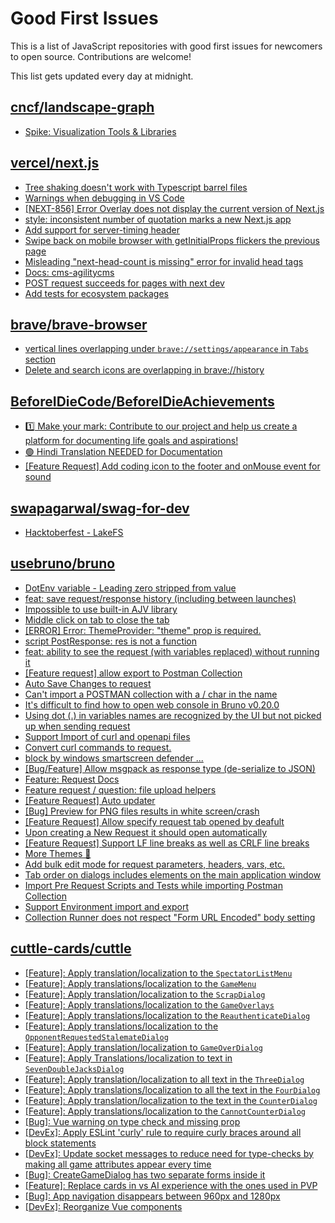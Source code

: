 # Good First Issues

This is a list of JavaScript repositories with good first issues for newcomers to open source. Contributions are welcome!

This list gets updated every day at midnight.

## [cncf/landscape-graph](https://github.com/cncf/landscape-graph)

- [Spike: Visualization Tools & Libraries](https://github.com/cncf/landscape-graph/issues/72)

## [vercel/next.js](https://github.com/vercel/next.js)

- [Tree shaking doesn't work with Typescript barrel files](https://github.com/vercel/next.js/issues/12557)
- [Warnings when debugging in VS Code](https://github.com/vercel/next.js/issues/24349)
- [[NEXT-856] Error Overlay does not display the current version of Next.js](https://github.com/vercel/next.js/issues/47124)
- [style: inconsistent number of quotation marks a new Next.js app](https://github.com/vercel/next.js/issues/54402)
- [Add support for server-timing header](https://github.com/vercel/next.js/issues/12382)
- [Swipe back on mobile browser with getInitialProps flickers the previous page](https://github.com/vercel/next.js/issues/10465)
- [Misleading "next-head-count is missing" error for invalid head tags](https://github.com/vercel/next.js/issues/20924)
- [Docs: cms-agilitycms](https://github.com/vercel/next.js/issues/52867)
- [POST request succeeds for pages with next dev](https://github.com/vercel/next.js/issues/38863)
- [Add tests for ecosystem packages](https://github.com/vercel/next.js/issues/31690)

## [brave/brave-browser](https://github.com/brave/brave-browser)

- [vertical lines overlapping under `brave://settings/appearance` in `Tabs` section](https://github.com/brave/brave-browser/issues/30100)
- [Delete and search icons are overlapping in brave://history](https://github.com/brave/brave-browser/issues/32399)

## [BeforeIDieCode/BeforeIDieAchievements](https://github.com/BeforeIDieCode/BeforeIDieAchievements)

- [1️⃣ Make your mark: Contribute to our project and help us create a platform for documenting life goals and aspirations!](https://github.com/BeforeIDieCode/BeforeIDieAchievements/issues/5)
- [🟢 Hindi Translation NEEDED for Documentation](https://github.com/BeforeIDieCode/BeforeIDieAchievements/issues/30)
- [[Feature Request] Add coding icon to the footer and onMouse event for sound ](https://github.com/BeforeIDieCode/BeforeIDieAchievements/issues/159)

## [swapagarwal/swag-for-dev](https://github.com/swapagarwal/swag-for-dev)

- [Hacktoberfest - LakeFS](https://github.com/swapagarwal/swag-for-dev/issues/670)

## [usebruno/bruno](https://github.com/usebruno/bruno)

- [DotEnv variable - Leading zero stripped from value](https://github.com/usebruno/bruno/issues/309)
- [feat: save request/response history (including between launches)](https://github.com/usebruno/bruno/issues/411)
- [Impossible to use built-in AJV library ](https://github.com/usebruno/bruno/issues/473)
- [Middle click on tab to close the tab](https://github.com/usebruno/bruno/issues/485)
- [[ERROR] Error: ThemeProvider: "theme" prop is required.](https://github.com/usebruno/bruno/issues/482)
- [script PostResponse: res is not a function ](https://github.com/usebruno/bruno/issues/481)
- [feat: ability to see the request (with variables replaced) without running it](https://github.com/usebruno/bruno/issues/418)
- [[Feature request] allow export to Postman Collection](https://github.com/usebruno/bruno/issues/401)
- [Auto Save Changes to request](https://github.com/usebruno/bruno/issues/142)
- [Can't import a POSTMAN collection with a / char in the name](https://github.com/usebruno/bruno/issues/219)
- [It's difficult to find how to open web console in Bruno v0.20.0](https://github.com/usebruno/bruno/issues/440)
- [Using dot (.) in variables names are recognized by the UI but not picked up when sending request](https://github.com/usebruno/bruno/issues/345)
- [Support Import of curl and openapi files](https://github.com/usebruno/bruno/issues/194)
- [Convert curl commands to request.](https://github.com/usebruno/bruno/issues/338)
- [block by windows smartscreen defender ...](https://github.com/usebruno/bruno/issues/406)
- [[Bug/Feature] Allow msgpack as response type (de-serialize to JSON)](https://github.com/usebruno/bruno/issues/372)
- [Feature: Request Docs](https://github.com/usebruno/bruno/issues/361)
- [Feature request / question: file upload helpers](https://github.com/usebruno/bruno/issues/195)
- [[Feature Request] Auto updater](https://github.com/usebruno/bruno/issues/103)
- [[Bug] Preview for PNG files results in white screen/crash](https://github.com/usebruno/bruno/issues/359)
- [[Feature Request] Allow specify request tab opened by deafult](https://github.com/usebruno/bruno/issues/332)
- [Upon creating a New Request it should open automatically](https://github.com/usebruno/bruno/issues/111)
- [[Feature Request] Support LF line breaks as well as CRLF line breaks](https://github.com/usebruno/bruno/issues/326)
- [More Themes 🎨](https://github.com/usebruno/bruno/issues/287)
- [Add bulk edit mode for request parameters, headers, vars, etc.](https://github.com/usebruno/bruno/issues/185)
- [Tab order on dialogs includes elements on the main application window](https://github.com/usebruno/bruno/issues/129)
- [Import Pre Request Scripts and Tests while importing Postman Collection](https://github.com/usebruno/bruno/issues/144)
- [Support Environment import and export](https://github.com/usebruno/bruno/issues/193)
- [Collection Runner does not respect "Form URL Encoded" body setting](https://github.com/usebruno/bruno/issues/166)

## [cuttle-cards/cuttle](https://github.com/cuttle-cards/cuttle)

- [[Feature]: Apply translation/localization to the `SpectatorListMenu`](https://github.com/cuttle-cards/cuttle/issues/638)
- [[Feature]: Apply translations/localization to the `GameMenu`](https://github.com/cuttle-cards/cuttle/issues/636)
- [[Feature]: Apply translation/localization to the `ScrapDialog`](https://github.com/cuttle-cards/cuttle/issues/635)
- [[Feature]: Apply translations/localization to the `GameOverlays`](https://github.com/cuttle-cards/cuttle/issues/634)
- [[Feature]: Apply translations/localization to the `ReauthenticateDialog` ](https://github.com/cuttle-cards/cuttle/issues/633)
- [[Feature]: Apply translations/localization to the `OpponentRequestedStalemateDialog`](https://github.com/cuttle-cards/cuttle/issues/632)
- [[Feature]: Apply translation/localization to `GameOverDialog`](https://github.com/cuttle-cards/cuttle/issues/631)
- [[Feature]: Apply Translations/localization to text in `SevenDoubleJacksDialog`](https://github.com/cuttle-cards/cuttle/issues/630)
- [[Feature]: Apply translation/localization to all text in the `ThreeDialog`](https://github.com/cuttle-cards/cuttle/issues/629)
- [[Feature]: Apply translations/localization to all the text in the `FourDialog`](https://github.com/cuttle-cards/cuttle/issues/628)
- [[Feature]: Apply translation/localization to the text in the `CounterDialog`](https://github.com/cuttle-cards/cuttle/issues/627)
- [[Feature]: Apply translations/localization to the `CannotCounterDialog`](https://github.com/cuttle-cards/cuttle/issues/626)
- [[Bug]: Vue warning on type check and missing prop](https://github.com/cuttle-cards/cuttle/issues/575)
- [[DevEx]: Apply ESLint 'curly' rule to require curly braces around all block statements](https://github.com/cuttle-cards/cuttle/issues/620)
- [[DevEx]: Update socket messages to reduce need for type-checks by making all game attributes appear every time](https://github.com/cuttle-cards/cuttle/issues/621)
- [[Bug]: CreateGameDialog has two separate forms inside it](https://github.com/cuttle-cards/cuttle/issues/518)
- [[Feature]: Replace cards in vs AI experience with the ones used in PVP](https://github.com/cuttle-cards/cuttle/issues/547)
- [[Bug]: App navigation disappears between 960px and 1280px](https://github.com/cuttle-cards/cuttle/issues/581)
- [[DevEx]: Reorganize Vue components](https://github.com/cuttle-cards/cuttle/issues/546)

